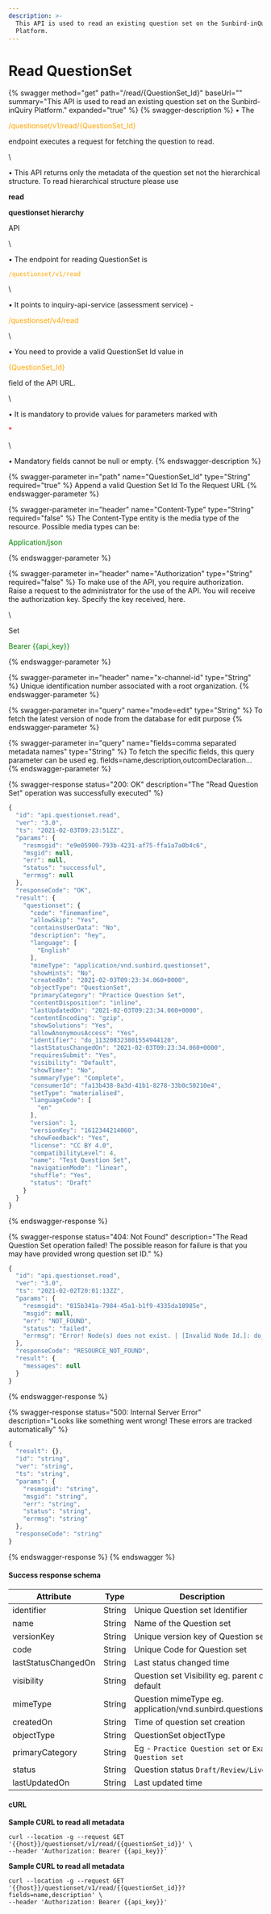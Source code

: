 ```yaml
---
description: >-
  This API is used to read an existing question set on the Sunbird-inQuiry
  Platform.
---
```


# Read QuestionSet

{% swagger method="get" path="/read/{QuestionSet_Id}" baseUrl="" summary="This API is used to read an existing question set on the Sunbird-inQuiry Platform." expanded="true" %}
{% swagger-description %}
• The 

<mark style="color:orange;">

/questionset/v1/read/{QuestionSet_Id}

</mark>

 endpoint executes a request for fetching the question to read.

\


• This API returns only the metadata of the question set not the hierarchical structure. To read  hierarchical structure please use 

**read**

 

**questionset hierarchy**

 API

\


• The endpoint for reading QuestionSet is 

<mark style="color:orange;">

`/questionset/v1/read`

</mark>

\


• It points to inquiry-api-service (assessment service)  - 

<mark style="color:orange;">

/questionset/v4/read

</mark>

\


• You need to provide a valid QuestionSet Id value in 

<mark style="color:orange;">

{QuestionSet_Id}

</mark>

 field of the API URL. 

\


• It is mandatory to provide values for parameters marked with 

<mark style="color:red;">

\*

</mark>

\


• Mandatory fields cannot be null or empty.
{% endswagger-description %}

{% swagger-parameter in="path" name="QuestionSet_Id" type="String" required="true" %}
Append a valid Question Set Id To the Request URL
{% endswagger-parameter %}

{% swagger-parameter in="header" name="Content-Type" type="String" required="false" %}
The Content-Type entity is the media type of the resource. Possible media types can be: 

<mark style="color:green;">

Application/json

</mark>
{% endswagger-parameter %}

{% swagger-parameter in="header" name="Authorization" type="String" required="false" %}
To make use of the API, you require authorization. Raise a request to the administrator for the use of the API. You will receive the authorization key. Specify the key received, here.

\


Set 

<mark style="color:green;">

Bearer {{api_key}}

</mark>
{% endswagger-parameter %}

{% swagger-parameter in="header" name="x-channel-id" type="String" %}
Unique identification number associated with a root organization.
{% endswagger-parameter %}

{% swagger-parameter in="query" name="mode=edit" type="String" %}
To fetch the latest version of node from the database for edit purpose
{% endswagger-parameter %}

{% swagger-parameter in="query" name="fields=comma separated metadata names" type="String" %}
To fetch the specific fields, this query parameter can be used eg. fields=name,description,outcomDeclaration...
{% endswagger-parameter %}

{% swagger-response status="200: OK" description="The "Read Question Set" operation was successfully executed" %}
```javascript
{
  "id": "api.questionset.read",
  "ver": "3.0",
  "ts": "2021-02-03T09:23:51ZZ",
  "params": {
    "resmsgid": "e9e05900-793b-4231-af75-ffa1a7a0b4c6",
    "msgid": null,
    "err": null,
    "status": "successful",
    "errmsg": null
  },
  "responseCode": "OK",
  "result": {
    "questionset": {
      "code": "finemanfine",
      "allowSkip": "Yes",
      "containsUserData": "No",
      "description": "hey",
      "language": [
        "English"
      ],
      "mimeType": "application/vnd.sunbird.questionset",
      "showHints": "No",
      "createdOn": "2021-02-03T09:23:34.060+0000",
      "objectType": "QuestionSet",
      "primaryCategory": "Practice Question Set",
      "contentDisposition": "inline",
      "lastUpdatedOn": "2021-02-03T09:23:34.060+0000",
      "contentEncoding": "gzip",
      "showSolutions": "Yes",
      "allowAnonymousAccess": "Yes",
      "identifier": "do_113208323801554944120",
      "lastStatusChangedOn": "2021-02-03T09:23:34.060+0000",
      "requiresSubmit": "Yes",
      "visibility": "Default",
      "showTimer": "No",
      "summaryType": "Complete",
      "consumerId": "fa13b438-8a3d-41b1-8278-33b0c50210e4",
      "setType": "materialised",
      "languageCode": [
        "en"
      ],
      "version": 1,
      "versionKey": "1612344214060",
      "showFeedback": "Yes",
      "license": "CC BY 4.0",
      "compatibilityLevel": 4,
      "name": "Test Question Set",
      "navigationMode": "linear",
      "shuffle": "Yes",
      "status": "Draft"
    }
  }
}
```
{% endswagger-response %}

{% swagger-response status="404: Not Found" description="The Read Question Set operation failed! The possible reason for failure is that you may have provided wrong question set ID." %}
```javascript
{
  "id": "api.questionset.read",
  "ver": "3.0",
  "ts": "2021-02-02T20:01:13ZZ",
  "params": {
    "resmsgid": "815b341a-7984-45a1-b1f9-4335da18985e",
    "msgid": null,
    "err": "NOT_FOUND",
    "status": "failed",
    "errmsg": "Error! Node(s) does not exist. | [Invalid Node Id.]: do_1132083238015549441201"
  },
  "responseCode": "RESOURCE_NOT_FOUND",
  "result": {
    "messages": null
  }
}
```
{% endswagger-response %}

{% swagger-response status="500: Internal Server Error" description="Looks like something went wrong! These errors are tracked automatically" %}
```javascript
{
  "result": {},
  "id": "string",
  "ver": "string",
  "ts": "string",
  "params": {
    "resmsgid": "string",
    "msgid": "string",
    "err": "string",
    "status": "string",
    "errmsg": "string"
  },
  "responseCode": "string"
}
```
{% endswagger-response %}
{% endswagger %}

#### Success response schema

<table><thead><tr><th width="223">Attribute</th><th width="121.33333333333331">Type</th><th>Description</th></tr></thead><tbody><tr><td>identifier</td><td>String</td><td>Unique Question set Identifier</td></tr><tr><td>name</td><td>String</td><td>Name of the Question set</td></tr><tr><td>versionKey</td><td>String</td><td>Unique version key of Question set</td></tr><tr><td>code</td><td>String</td><td>Unique Code for Question set</td></tr><tr><td>lastStatusChangedOn</td><td>String</td><td>Last status changed time</td></tr><tr><td>visibility</td><td>String</td><td>Question set Visibility eg. parent or default</td></tr><tr><td>mimeType</td><td>String</td><td>Question mimeType eg. application/vnd.sunbird.questionset</td></tr><tr><td>createdOn</td><td>String</td><td>Time of question set creation</td></tr><tr><td>objectType</td><td>String</td><td>QuestionSet objectType</td></tr><tr><td>primaryCategory</td><td>String</td><td>Eg - <code>Practice Question set</code> or <code>Exam Question set</code></td></tr><tr><td>status</td><td>String</td><td>Question status <code>Draft/Review/Live</code></td></tr><tr><td>lastUpdatedOn</td><td>String</td><td>Last updated time</td></tr></tbody></table>

#### cURL

**Sample CURL to read all metadata**

```shell
curl --location -g --request GET '{{host}}/questionset/v1/read/{{questionSet_id}}' \
--header 'Authorization: Bearer {{api_key}}'
```

**Sample CURL to read all metadata**

```
curl --location -g --request GET '{{host}}/questionset/v1/read/{{questionSet_id}}?fields=name,description' \
--header 'Authorization: Bearer {{api_key}}'
```
